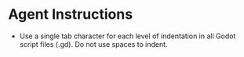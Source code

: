 # Agent Instructions

- Use a single tab character for each level of indentation in all Godot script files (.gd). Do not use spaces to indent.

